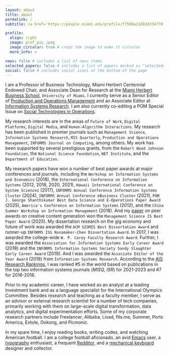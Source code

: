 ```yaml
---
layout: about
title: about
permalink: /
subtitle: <a href='https://people.miami.edu/profile/f7508a21683d334770fe03a231e454a3'>University of Miami Herbert Business School</a>

profile:
  align: right
  image: prof_pic.jpeg
  image_circular: true # crops the image to make it circular
  more_info: >

news: false # includes a list of news items
selected_papers: false # includes a list of papers marked as "selected={true}"
social: false # includes social icons at the bottom of the page
---
```


I am a Professor of Business Technology, Miami Herbert Centennial Endowed Chair, and Associate Dean for Research at the [Miami Herbert Business School](https://www.herbert.miami.edu/about/miami-herbert-leadership/index.html), `University of Miami`. I currently serve as a Senior Editor of [Production and Operations Management](http://www.poms.org/journal/departments/) and an Associate Editor at [Information Systems Research](https://pubsonline.informs.org/page/isre/editorial-board). I am also currently co-editing a POM Special Issue on [Social Technologies in Operations](https://www.poms.org/POM%20Social%20Technology%20special%20issue.pdf?fbclid=IwAR0SfajVeeNq7pfh6EhVHaLL_vQGGrxnRUtCdMI88j8P5_EgCV7APrGTVWM).

My research interests are in the areas of `Future of Work`, `Digital Platforms`, `Digital Media`, and `Human-Algorithm Interactions`. My research has been published in premier journals such as `Management Science`, `Information Systems Research`, `MIS Quarterly`, `Production and Operations Management`, `INFORMS Journal on Computing`, among others. My work has been supported by several prestigious grants, from the `Robert Wood Johnson Foundation`, the `National Science Foundation`, `NET Institute`, and the `Department of Education`.

My research papers have won a number of best paper awards at major conferences and journals, including the `Workshop on Information Systems and Economics` (2018), the `International Conference on Information Systems` (2012, 2018, 2020, 2021), `Hawaii International Conference on System Sciences` (2017), `INFORMS Annual Conference Information Systems Cluster` (2024), `INFORMS Annual Conference eBusiness Cluster` (2021), `POM J. George Shanthikumar Best Data Science and E-Operations Paper Award` (2025),  `America's Conference on Information Systems` (2012), and the `China Summer Workshop on Information Management` (2018). And my [paper](https://pubsonline.informs.org/doi/10.1287/mnsc.2021.4040) on peer awards on creative content generation won the `Management Science IS Best Paper Award` (2025). My dissertation research on the gig economy and future of work was awarded the `ACM SIGMIS Best Dissertation Award` and runner-up `INFORMS ISS Nunamaker-Chen Dissertation Award`. In 2017, I was awarded the college-wide `W. P. Carey Faculty Research Award`. Further, I was awarded the `Association for Information Systems Early Career Award` (2018) and the `INFORMS Information Systems Society Sandy Slaughter Early Career Award` (2019). And I was awarded the `Associate Editor of the Year Award` (2018) from `Information Systems Research`. According to the [AIS Research Rankings](https://www.aisresearchrankings.org/rankings/), I was ranked #5 in the world based on publications in the top two information systems journals (*MISQ*, *ISR*) for 2021-2023 and #7 for 2016-2018. 

Prior to my academic career, I have worked as an analyst at a leading investment bank and as a language specialist for the International Olympics Committee. Besides research and teaching as a faculty member, I serve as an advisor or external research scientist for a number of tech companies, primarily working with them on large-scale digital transformation, data analytics, and digital experimentation efforts. Some of my corporate research partners include Freelancer, Alibaba, Livad, fits.me, Summer, Ports America, Extole, Ookong, and Picmonic.

In my spare time, I enjoy reading books, writing codes, and watching American football. I am a college football aficionado, an avid [Emacs](https://www.spacemacs.org/) user, a [typography](https://fontsinuse.com/) enthusiast, a frequent [Redditor](https://www.reddit.com/), and a [mechanical keyboard](https://www.instagram.com/profoldcat/) designer and collector.

<!-- ---Old Bio--- -->
<!-- I am a Professor of Business Technology, Miami Herbert Centennial Endowed Chair, and Associate Dean for Research at the [Miami Herbert Business School](https://www.herbert.miami.edu/), `University of Miami`. Previously, I was the C. T. Bauer Professor of Artificial Intelligence & Digital Society and Director of the Bauer College PhD Programs in the C. T. Bauer College of Business at University of Houston and a faculty advisory member of the HPE Data Science Institute. Prior to that, I was a tenured faculty member at Arizona State University's W. P. Carey School of Business. I currently serve as a Senior Editor of [Production and Operations Management](http://www.poms.org/journal/departments/) and an Associate Editor at [Information Systems Research](https://pubsonline.informs.org/page/isre/editorial-board). I am also currently co-editing a POM Special Issue on [Social Technologies in Operations](https://www.poms.org/POM%20Social%20Technology%20special%20issue.pdf?fbclid=IwAR0SfajVeeNq7pfh6EhVHaLL_vQGGrxnRUtCdMI88j8P5_EgCV7APrGTVWM).

My research interests are in the areas of `Future of Work`, `Digital Platforms`, `Digital Media`, and `Human-Algorithm Interactions`. My research has been published in premier journals such as `Management Science`, `Information Systems Research`, `MIS Quarterly`, `Production and Operations Management`, `INFORMS Journal on Computing`, among others. My work has been supported by several prestigious grants, from the `Robert Wood Johnson Foundation`, the `National Science Foundation`, `NET Institute`, and the `Department of Education`.

My research papers have won a number of best paper awards at major conferences, including the `Workshop on Information Systems and Economics` (2018), the `International Conference on Information Systems` (2012, 2018, 2020, 2021), `Hawaii International Conference on System Sciences` (2017), `INFORMS Annual Conference Information Systems Cluster` (2024), `INFORMS Annual Conference eBusiness Cluster` (2021), `America's Conference on Information Systems` (2012), and the `China Summer Workshop on Information Management` (2018). My dissertation research on the gig economy and future of work was awarded the `ACM SIGMIS Best Dissertation Award` and runner-up `INFORMS ISS Nunamaker-Chen Dissertation Award`. In 2017, I was awarded the college-wide `W. P. Carey Faculty Research Award`. Further, I was awarded the `Association for Information Systems Early Career Award` (2018) and the `INFORMS Information Systems Society Sandy Slaughter Early Career Award` (2019). And I was awarded the `Associate Editor of the Year Award` (2018) from `Information Systems Research`. According to the [AIS Research Rankings](https://www.aisresearchrankings.org/rankings/), I was ranked #5 in the world based on publications in the top two information systems journals (*MISQ*, *ISR*) for 2021-2023 and #7 for 2016-2018. And I received the Outstanding PhD Alumni Award (2020) from the Fox School of Business, Temple University. And I am an AIS Distinguished Member since 2020.

At Miami Herbert Business School, I have taught at executive, PhD, masters, and undergraduate levels. At Bauer College, I led the `Bauer Initiative in Artificial Intelligence and Digital Society`. I also led the effort in designing and delivering the Business Data Analytics `Mini-MBA Executive Education Program`. Prior to joining the Bauer College at UH, I worked at the W. P. Carey School of Business at Arizona State University (ASU) as an Assistant Professor (2014-2018) and tenured Associate Professor (2018-2020), where I was also the director of the IS PhD program, co-director of the Digital Society Initiative, and the Nita & Phil Francis Faculty Fellow. I have taught and led the curriculum development at both the undergraduate (`Computer Information Systems` (CIS) and `Business Data Analytics` (BDA)) and graduate (MSBA and PhD) levels. Most notably, I led the college-level initiatives in designing and implementing the undergraduate analytics core course -- `Problem Solving and Actionable Analytics` (WPC300). Serving as the course coordinator for WPC300, I oversaw over 50 sections of the course each year taught by instructors from multiple departments. Further, I led a team of analytics faculty in designing, implementing, and coordinating the core college analytics course in the `online` and `hybrid` (onsite + online) formats. Here is a [live stream recording](https://player.theplatform.com/p/U8-EDC/dKzF6F2_w14a/select/media/dCsGzS1z_uCq?form=html) of my talk on analytics teaching and research in the W. P. Carey 'Back-to-Class' Alumni event in April 2019. I received Department of Information Systems' Outstanding Teaching Award in 2016, and was a finalist for the W. P. Carey Huizingh Undergraduate Teaching Award (2019), Huizingh Award for Undergraduate Service to Students (2020), and the ASU Outstanding Doctoral Mentor (2020).

Prior to my academic career, I have worked as an analyst at a leading investment bank and as a language specialist for the International Olympics Committee. Besides research and teaching as a faculty member, I serve as an advisor or external research scientist for a number of tech companies, primarily working with them on large-scale digital transformation, data analytics, and digital experimentation efforts. Some of my corporate research partners include Freelancer, Alibaba, Livad, fits.me, Summer, Ports America, Extole, Ookong, and Picmonic.

In my spare time, I enjoy reading books and writing codes. I am an avid [Emacs](https://www.spacemacs.org/) user, a [typography](https://fontsinuse.com/) enthusiast, a frequent [Redditor](https://www.reddit.com/), and a [mechanical keyboard](https://www.reddit.com/r/MechanicalKeyboards/) designer and collector. -->